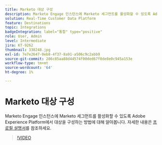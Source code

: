 ```yaml
---
title: Marketo 대상 구성
description: Marketo Engage 인스턴스에 Marketo 세그먼트를 활성화할 수 있도록 Adobe Experience Platform에서 대상을 구성하는 방법에 대해 알아봅니다.
solution: Real-Time Customer Data Platform
feature: Destinations
topic: Integrations
badgeIntegration: label="통합" type="positive"
role: User, Admin
level: Intermediate
jira: KT-9262
thumbnail: 338248.jpg
exl-id: 7e7e2647-0eb8-4f37-8a91-a506c9c2abb9
source-git-commit: 286c85aa88d44574f00ded67f0de8e0c945a153e
workflow-type: tm+mt
source-wordcount: '64'
ht-degree: 1%

---
```


# Marketo 대상 구성

Marketo Engage 인스턴스에 Marketo 세그먼트를 활성화할 수 있도록 Adobe Experience Platform에서 대상을 구성하는 방법에 대해 알아봅니다. 자세한 내용은 [프로필 설명서](https://experienceleague.adobe.com/docs/experience-platform/rtcdp/profile/profile-browse.html)를 참조하세요.

>[!VIDEO](https://video.tv.adobe.com/v/338248?learn=on&enablevpops)

